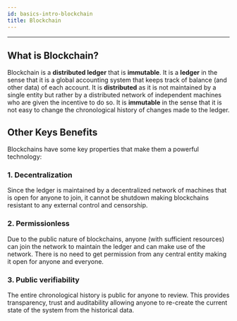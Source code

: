 ```yaml
---
id: basics-intro-blockchain
title: Blockchain
---
```


---
## What is Blockchain?

Blockchain is a **distributed ledger** that is **immutable**. It is a
**ledger** in the sense that it is a global accounting system that keeps track
of balance (and other data) of each account. It is **distributed** as it is not
maintained by a single entity but rather by a distributed network of
independent machines who are given the incentive to do so. It is **immutable**
in the sense that it is not easy to change the chronological history of changes
made to the ledger.

## Other Keys Benefits

Blockchains have some key properties that make them a powerful technology:

### 1. Decentralization
Since the ledger is maintained by a decentralized network of machines that is
open for anyone to join, it cannot be shutdown making blockchains resistant to
any external control and censorship.

### 2. Permissionless
Due to the public nature of blockchains, anyone (with sufficient resources)
can join the network to maintain the ledger and can make use of the network.
There is no need to get permission from any central entity making it open for
anyone and everyone.  

### 3. Public verifiability
The entire chronological history is public for anyone to review. This provides
transparency, trust and auditability allowing anyone to re-create the current
state of the system from the historical data. 




